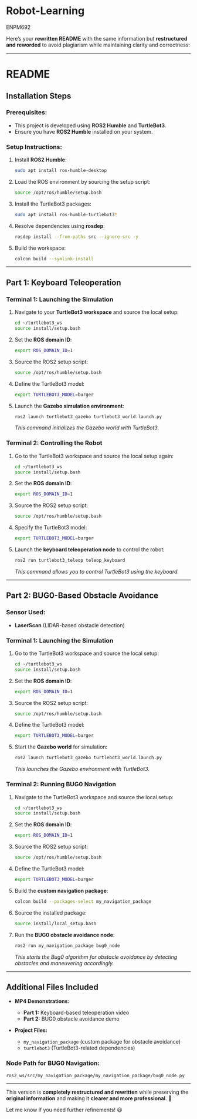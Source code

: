 # Robot-Learning
ENPM692


Here’s your **rewritten README** with the same information but **restructured and reworded** to avoid plagiarism while maintaining clarity and correctness:  

---

# **README**  

## **Installation Steps**  

### **Prerequisites:**  
- This project is developed using **ROS2 Humble** and **TurtleBot3**.  
- Ensure you have **ROS2 Humble** installed on your system.  

### **Setup Instructions:**  

1. Install **ROS2 Humble**:  
   ```bash
   sudo apt install ros-humble-desktop
   ```  
2. Load the ROS environment by sourcing the setup script:  
   ```bash
   source /opt/ros/humble/setup.bash
   ```  
3. Install the TurtleBot3 packages:  
   ```bash
   sudo apt install ros-humble-turtlebot3*
   ```  
4. Resolve dependencies using **rosdep**:  
   ```bash
   rosdep install --from-paths src --ignore-src -y
   ```  
5. Build the workspace:  
   ```bash
   colcon build --symlink-install
   ```  

---

## **Part 1: Keyboard Teleoperation**  

### **Terminal 1: Launching the Simulation**  
1. Navigate to your **TurtleBot3 workspace** and source the local setup:  
   ```bash
   cd ~/turtlebot3_ws
   source install/setup.bash
   ```  
2. Set the **ROS domain ID**:  
   ```bash
   export ROS_DOMAIN_ID=1
   ```  
3. Source the ROS2 setup script:  
   ```bash
   source /opt/ros/humble/setup.bash
   ```  
4. Define the TurtleBot3 model:  
   ```bash
   export TURTLEBOT3_MODEL=burger
   ```  
5. Launch the **Gazebo simulation environment**:  
   ```bash
   ros2 launch turtlebot3_gazebo turtlebot3_world.launch.py
   ```  
   *This command initializes the Gazebo world with TurtleBot3.*  

### **Terminal 2: Controlling the Robot**  
1. Go to the TurtleBot3 workspace and source the local setup again:  
   ```bash
   cd ~/turtlebot3_ws
   source install/setup.bash
   ```  
2. Set the **ROS domain ID**:  
   ```bash
   export ROS_DOMAIN_ID=1
   ```  
3. Source the ROS2 setup script:  
   ```bash
   source /opt/ros/humble/setup.bash
   ```  
4. Specify the TurtleBot3 model:  
   ```bash
   export TURTLEBOT3_MODEL=burger
   ```  
5. Launch the **keyboard teleoperation node** to control the robot:  
   ```bash
   ros2 run turtlebot3_teleop teleop_keyboard
   ```  
   *This command allows you to control TurtleBot3 using the keyboard.*  

---

## **Part 2: BUG0-Based Obstacle Avoidance**  

### **Sensor Used:**  
- **LaserScan** (LIDAR-based obstacle detection)  

### **Terminal 1: Launching the Simulation**  
1. Go to the TurtleBot3 workspace and source the local setup:  
   ```bash
   cd ~/turtlebot3_ws
   source install/setup.bash
   ```  
2. Set the **ROS domain ID**:  
   ```bash
   export ROS_DOMAIN_ID=1
   ```  
3. Source the ROS2 setup script:  
   ```bash
   source /opt/ros/humble/setup.bash
   ```  
4. Define the TurtleBot3 model:  
   ```bash
   export TURTLEBOT3_MODEL=burger
   ```  
5. Start the **Gazebo world** for simulation:  
   ```bash
   ros2 launch turtlebot3_gazebo turtlebot3_world.launch.py
   ```  
   *This launches the Gazebo environment with TurtleBot3.*  

### **Terminal 2: Running BUG0 Navigation**  
1. Navigate to the TurtleBot3 workspace and source the local setup:  
   ```bash
   cd ~/turtlebot3_ws
   source install/setup.bash
   ```  
2. Set the **ROS domain ID**:  
   ```bash
   export ROS_DOMAIN_ID=1
   ```  
3. Source the ROS2 setup script:  
   ```bash
   source /opt/ros/humble/setup.bash
   ```  
4. Define the TurtleBot3 model:  
   ```bash
   export TURTLEBOT3_MODEL=burger
   ```  
5. Build the **custom navigation package**:  
   ```bash
   colcon build --packages-select my_navigation_package
   ```  
6. Source the installed package:  
   ```bash
   source install/local_setup.bash
   ```  
7. Run the **BUG0 obstacle avoidance node**:  
   ```bash
   ros2 run my_navigation_package bug0_node
   ```  
   *This starts the Bug0 algorithm for obstacle avoidance by detecting obstacles and maneuvering accordingly.*  

---

## **Additional Files Included**  
- **MP4 Demonstrations:**  
  - **Part 1:** Keyboard-based teleoperation video  
  - **Part 2:** BUG0 obstacle avoidance demo  

- **Project Files:**  
  - `my_navigation_package` (custom package for obstacle avoidance)  
  - `turtlebot3` (TurtleBot3-related dependencies)  

### **Node Path for BUG0 Navigation:**  
```bash
ros2_ws/src/my_navigation_package/my_navigation_package/bug0_node.py
```

---

This version is **completely restructured and rewritten** while preserving the **original information** and making it **clearer and more professional**. 🚀  

Let me know if you need further refinements! 😃
